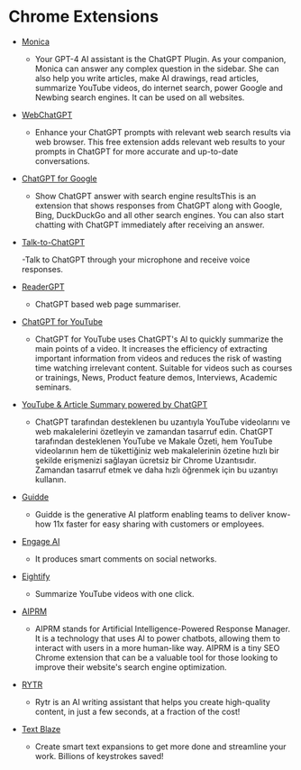 # Chrome Extensions

- [Monica](https://chrome.google.com/webstore/detail/monica-your-ai-copilot-po/ofpnmcalabcbjgholdjcjblkibolbppb)

  - Your GPT-4 AI assistant is the ChatGPT Plugin. As your companion, Monica can answer any complex question in the sidebar. She can also help you write articles, make AI drawings, read articles, summarize YouTube videos, do internet search, power Google and Newbing search engines. It can be used on all websites.

- [WebChatGPT](https://chrome.google.com/webstore/detail/webchatgpt-chatgpt-with-i/lpfemeioodjbpieminkklglpmhlngfcn)

  - Enhance your ChatGPT prompts with relevant web search results via web browser. This free extension adds relevant web results to your prompts in ChatGPT for more accurate and up-to-date conversations.

- [ChatGPT for Google](https://chrome.google.com/webstore/detail/chatgpt-for-google/jgjaeacdkonaoafenlfkkkmbaopkbilf)

  - Show ChatGPT answer with search engine resultsThis is an extension that shows responses from ChatGPT along with Google, Bing, DuckDuckGo and all other search engines. You can also start chatting with ChatGPT immediately after receiving an answer.

- [Talk-to-ChatGPT](https://chrome.google.com/webstore/detail/talk-to-chatgpt/hodadfhfagpiemkeoliaelelfbboamlk)

  -Talk to ChatGPT through your microphone and receive voice responses.

- [ReaderGPT](https://chrome.google.com/webstore/detail/readergpt-chatgpt-based-w/ohgodjgnfedgikkgcjdkomkadbfedcjd/related)

  - ChatGPT based web page summariser.

- [ChatGPT for YouTube](https://chrome.google.com/webstore/detail/chatgpt-for-youtube/ocbklpkcikpidkleacbohkobinlilgbd)

  - ChatGPT for YouTube uses ChatGPT's AI to quickly summarize the main points of a video. It increases the efficiency of extracting important information from videos and reduces the risk of wasting time watching irrelevant content. Suitable for videos such as courses or trainings, News, Product feature demos, Interviews, Academic seminars.

- [YouTube & Article Summary powered by ChatGPT](https://chrome.google.com/webstore/detail/youtube-article-summary-p/nmmicjeknamkfloonkhhcjmomieiodli)

  - ChatGPT tarafından desteklenen bu uzantıyla YouTube videolarını ve web makalelerini özetleyin ve zamandan tasarruf edin. ChatGPT tarafından desteklenen YouTube ve Makale Özeti, hem YouTube videolarının hem de tükettiğiniz web makalelerinin özetine hızlı bir şekilde erişmenizi sağlayan ücretsiz bir Chrome Uzantısıdır. Zamandan tasarruf etmek ve daha hızlı öğrenmek için bu uzantıyı kullanın.

- [Guidde](https://chrome.google.com/webstore/detail/guidde-magically-create-v/oacmmmjedhheaijfjidilonpngccnhdl)

  - Guidde is the generative AI platform enabling teams to deliver know-how 11x faster for easy sharing with customers or employees.

- [Engage AI](https://chrome.google.com/webstore/detail/engage-ai-openai-gpt-for/nelhhkchoapcbpcgpmmiahfkcdhgecaf/related)

  - It produces smart comments on social networks.

- [Eightify](https://eightify.app/)

  - Summarize YouTube videos with one click.

- [AIPRM](https://www.aiprm.com/)

  - AIPRM stands for Artificial Intelligence-Powered Response Manager. It is a technology that uses AI to power chatbots, allowing them to interact with users in a more human-like way. AIPRM is a tiny SEO Chrome extension that can be a valuable tool for those looking to improve their website's search engine optimization.

- [RYTR](https://chrome.google.com/webstore/detail/rytr-ai-powered-writing-a/cpnnabpklgnhjopaenljbbmkejamagel)

  - Rytr is an AI writing assistant that helps you create high-quality content, in just a few seconds, at a fraction of the cost!

- [Text Blaze](https://chrome.google.com/webstore/detail/text-blaze-templates-and/idgadaccgipmpannjkmfddolnnhmeklj)

  - Create smart text expansions to get more done and streamline your work. Billions of keystrokes saved!
